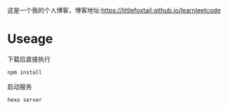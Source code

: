 这是一个我的个人博客，博客地址:https://littlefoxtail.github.io/learnleetcode

# Useage

下载后直接执行

```java
npm install
```

启动服务

```text
hexo server
```
